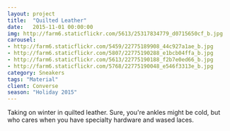 ```yaml
---
layout: project
title:  "Quilted Leather"
date:   2015-11-01 00:00:00
img: http://farm6.staticflickr.com/5613/25317834779_d0715650cf_b.jpg
carousel:
- http://farm6.staticflickr.com/5459/22775189908_44c927a1ae_b.jpg
- http://farm6.staticflickr.com/5807/22775190288_e1bcb04ffa_b.jpg
- http://farm6.staticflickr.com/5613/22775190188_f2b7e0ed66_b.jpg
- http://farm6.staticflickr.com/5768/22775190048_e546f3313e_b.jpg
category: Sneakers
tags: "Material"
client: Converse
season: "Holiday 2015"
---
```

Taking on winter in quilted leather. Sure, you're ankles might be cold, but who cares when you have specialty hardware and wased laces. 
